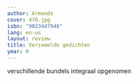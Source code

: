 ```yaml
---
author: Armando
cover: 470.jpg
isbn: "9023447948"
lang: en-us
layout: review
title: Verzamelde gedichten
year: 0
---
```


verschillende bundels integraal opgenomen
